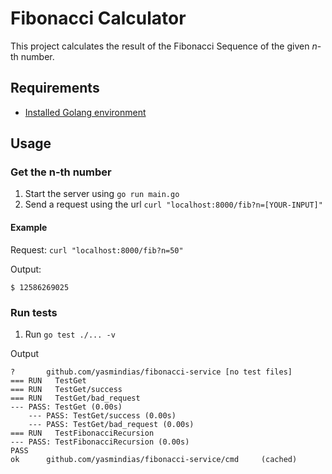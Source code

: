 # Fibonacci Calculator
This project calculates the result of the Fibonacci Sequence of the given *n*-th number.

## Requirements
- [Installed Golang environment](https://golang.org/doc/install)

## Usage

### Get the n-th number
1. Start the server using `go run main.go`
2. Send a request using the url `curl "localhost:8000/fib?n=[YOUR-INPUT]"`

#### **Example**

Request: `curl "localhost:8000/fib?n=50"`

Output:
```shell
$ 12586269025
```

### Run tests

1. Run `go test ./... -v` 

Output
```shell
?       github.com/yasmindias/fibonacci-service [no test files]
=== RUN   TestGet
=== RUN   TestGet/success
=== RUN   TestGet/bad_request
--- PASS: TestGet (0.00s)
    --- PASS: TestGet/success (0.00s)
    --- PASS: TestGet/bad_request (0.00s)
=== RUN   TestFibonacciRecursion
--- PASS: TestFibonacciRecursion (0.00s)
PASS
ok      github.com/yasmindias/fibonacci-service/cmd     (cached)
```
